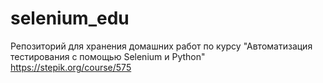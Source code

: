 # selenium_edu

Репозиторий для хранения домашних работ по курсу 
"Автоматизация тестирования с помощью Selenium и Python" 
https://stepik.org/course/575
